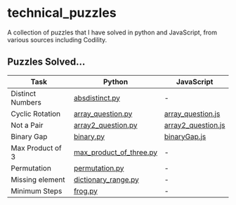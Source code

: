 # technical_puzzles
A collection of puzzles that I have solved in python and JavaScript, from various sources including Codility.

## Puzzles Solved...

|Task|Python|JavaScript|
|-|-|-|
|Distinct Numbers|[absdistinct.py](/absdistinct.py)|-|
|Cyclic Rotation|[array_question.py](/array_question.py)|[array_question.js](/array_question.js)|
|Not a Pair|[array2_question.py](/array2_question.py)|[array2_question.js](/array2_question.js)|
|Binary Gap|[binary.py](/binary.py)|[binaryGap.js](/binaryGap.js)|
|Max Product of 3|[max_product_of_three.py](/max_product_of_three.py)|-|
|Permutation|[permutation.py](/permutation.py)|-|
|Missing element|[dictionary_range.py](/permutation.py)|-|
|Minimum Steps|[frog.py](/frog.py)|-|